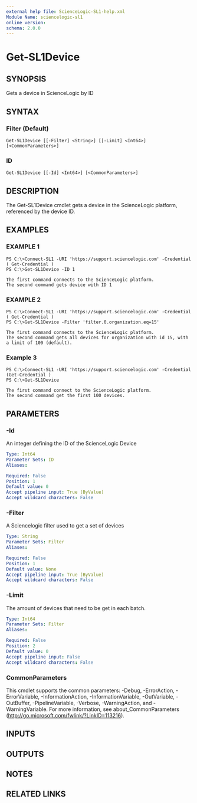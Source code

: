 ```yaml
---
external help file: ScienceLogic-SL1-help.xml
Module Name: sciencelogic-sl1
online version:
schema: 2.0.0
---
```


# Get-SL1Device

## SYNOPSIS
Gets a device in ScienceLogic by ID

## SYNTAX

### Filter (Default)
```
Get-SL1Device [[-Filter] <String>] [[-Limit] <Int64>] [<CommonParameters>]
```

### ID
```
Get-SL1Device [[-Id] <Int64>] [<CommonParameters>]
```

## DESCRIPTION
The Get-SL1Device cmdlet gets a device in the ScienceLogic platform, referenced by the device ID.

## EXAMPLES

### EXAMPLE 1
```
PS C:\>Connect-SL1 -URI 'https://support.sciencelogic.com' -Credential ( Get-Credential )
PS C:\>Get-SL1Device -ID 1
```

```
The first command connects to the ScienceLogic platform.
The second command gets device with ID 1
```

### EXAMPLE 2
```
PS C:\>Connect-SL1 -URI 'https://support.sciencelogic.com' -Credential ( Get-Credential )
PS C:\>Get-SL1Device -Filter 'filter.0.organization.eq=15'
```

```
The first command connects to the ScienceLogic platform.
The second command gets all devices for organization with id 15, with a limit of 100 (default).
```

### Example 3
```
PS C:\>Connect-SL1 -URI 'https://support.sciencelogic.com' -Credential (Get-Credential )
PS C:\>Get-SL1Device
```

```
The first command connect to the ScienceLogic platform.
The second command get the first 100 devices.
```

## PARAMETERS

### -Id
An integer defining the ID of the ScienceLogic Device

```yaml
Type: Int64
Parameter Sets: ID
Aliases:

Required: False
Position: 1
Default value: 0
Accept pipeline input: True (ByValue)
Accept wildcard characters: False
```

### -Filter
A Sciencelogic filter used to get a set of devices

```yaml
Type: String
Parameter Sets: Filter
Aliases:

Required: False
Position: 1
Default value: None
Accept pipeline input: True (ByValue)
Accept wildcard characters: False
```

### -Limit
The amount of devices that need to be get in each batch.

```yaml
Type: Int64
Parameter Sets: Filter
Aliases:

Required: False
Position: 2
Default value: 0
Accept pipeline input: False
Accept wildcard characters: False
```

### CommonParameters
This cmdlet supports the common parameters: -Debug, -ErrorAction, -ErrorVariable, -InformationAction, -InformationVariable, -OutVariable, -OutBuffer, -PipelineVariable, -Verbose, -WarningAction, and -WarningVariable. For more information, see about_CommonParameters (http://go.microsoft.com/fwlink/?LinkID=113216).

## INPUTS

## OUTPUTS

## NOTES

## RELATED LINKS
